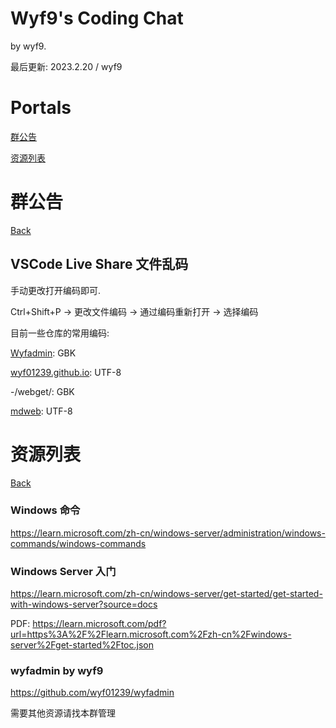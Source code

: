 <head>
    <link rel="stylesheet" type="text/css" href="style.css">
</head>

# Wyf9's Coding Chat

by wyf9.

最后更新: 2023.2.20 / wyf9

# Portals

[群公告](#群公告)

[资源列表](#资源列表)

# 群公告

[Back](#wyf9s-coding-chat)

## VSCode Live Share 文件乱码

手动更改打开编码即可.

Ctrl+Shift+P -> 更改文件编码 -> 通过编码重新打开 -> 选择编码

目前一些仓库的常用编码:

[Wyfadmin](https://github.com/wyf01239/wyfadmin): GBK

[wyf01239.github.io](https://github.com/wyf01239/wyf01239.github.io): UTF-8

-/webget/: GBK

[mdweb](https://github.com/wyf01239/mdweb): UTF-8

# 资源列表

[Back](#wyf9s-coding-chat)

### Windows 命令

<https://learn.microsoft.com/zh-cn/windows-server/administration/windows-commands/windows-commands>

### Windows Server 入门

<https://learn.microsoft.com/zh-cn/windows-server/get-started/get-started-with-windows-server?source=docs>

PDF: <https://learn.microsoft.com/pdf?url=https%3A%2F%2Flearn.microsoft.com%2Fzh-cn%2Fwindows-server%2Fget-started%2Ftoc.json>

### wyfadmin by wyf9

<https://github.com/wyf01239/wyfadmin>

需要其他资源请找本群管理